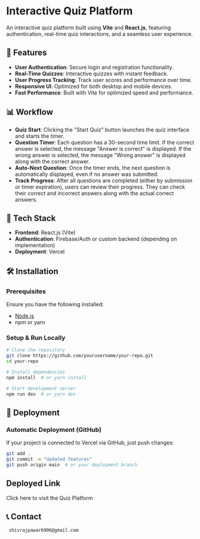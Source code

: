 # Interactive Quiz Platform

An interactive quiz platform built using **Vite** and **React.js**, featuring authentication, real-time quiz interactions, and a seamless user experience.

## 🚀 Features
- **User Authentication**: Secure login and registration functionality.
- **Real-Time Quizzes**: Interactive quizzes with instant feedback.
- **User Progress Tracking**: Track user scores and performance over time.
- **Responsive UI**: Optimized for both desktop and mobile devices.
- **Fast Performance**: Built with Vite for optimized speed and performance.

## 📊 Workflow
- **Quiz Start**: Clicking the "Start Quiz" button launches the quiz interface and starts the timer.
- **Question Timer**: Each question has a 30-second time limit.
    If the correct answer is selected, the message "Answer is correct" is displayed.
    If the wrong answer is selected, the message "Wrong answer" is displayed along with the correct answer.
- **Auto-Next Question**: Once the timer ends, the next question is automatically displayed, even if no answer was submitted.
- **Track Progress**: After all questions are completed (either by submission or timer expiration), users can review their progress.
    They can check their correct and incorrect answers along with the actual correct answers.

## 📂 Tech Stack
- **Frontend**: React.js (Vite)
- **Authentication**: Firebase/Auth or custom backend (depending on implementation)
- **Deployment**: Vercel

## 🛠 Installation
### Prerequisites
Ensure you have the following installed:
- [Node.js](https://nodejs.org/)
- npm or yarn

### Setup & Run Locally
```sh
# Clone the repository
git clone https://github.com/yourusername/your-repo.git
cd your-repo

# Install dependencies
npm install  # or yarn install

# Start development server
npm run dev  # or yarn dev
```

## 🚀 Deployment
### **Automatic Deployment (GitHub)**
If your project is connected to Vercel via GitHub, just push changes:
```sh
git add .
git commit -m "Updated features"
git push origin main  # or your deployment branch
```

## Deployed Link
Click here to visit the Quiz Platform

## 📞 Contact
     shivrajpawar6906@gmail.com
